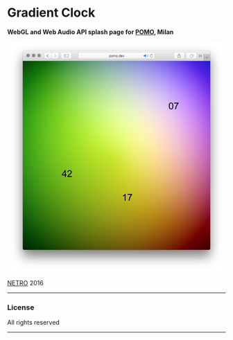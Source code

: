 # Gradient Clock

**WebGL and Web Audio API splash page for [POMO], Milan**

![MacDown logo](screenshot.png)

[NETRO] 2016

----

### License
All rights reserved

----

[NETRO]: <https://www.netro.cc>
[POMO]: <http://thepomo.com/>